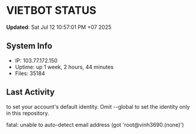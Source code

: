 # VIETBOT STATUS
**Updated**: Sat Jul 12 10:57:01 PM +07 2025

## System Info
- IP: 103.77.172.150
- Uptime: up 1 week, 2 hours, 44 minutes
- Files: 35184

## Last Activity

to set your account's default identity.
Omit --global to set the identity only in this repository.

fatal: unable to auto-detect email address (got 'root@vinh3690.(none)')

